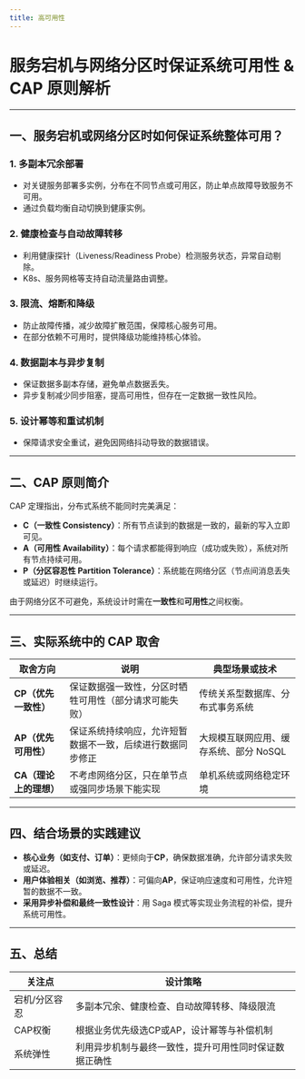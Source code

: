 ```yaml
---
title: 高可用性
---
```


# 服务宕机与网络分区时保证系统可用性 & CAP 原则解析

---

## 一、服务宕机或网络分区时如何保证系统整体可用？

### 1. 多副本冗余部署

* 对关键服务部署多实例，分布在不同节点或可用区，防止单点故障导致服务不可用。
* 通过负载均衡自动切换到健康实例。

### 2. 健康检查与自动故障转移

* 利用健康探针（Liveness/Readiness Probe）检测服务状态，异常自动剔除。
* K8s、服务网格等支持自动流量路由调整。

### 3. 限流、熔断和降级

* 防止故障传播，减少故障扩散范围，保障核心服务可用。
* 在部分依赖不可用时，提供降级功能维持核心体验。

### 4. 数据副本与异步复制

* 保证数据多副本存储，避免单点数据丢失。
* 异步复制减少同步阻塞，提高可用性，但存在一定数据一致性风险。

### 5. 设计幂等和重试机制

* 保障请求安全重试，避免因网络抖动导致的数据错误。

---

## 二、CAP 原则简介

CAP 定理指出，分布式系统不能同时完美满足：

* **C（一致性 Consistency）**：所有节点读到的数据是一致的，最新的写入立即可见。
* **A（可用性 Availability）**：每个请求都能得到响应（成功或失败），系统对所有节点持续可用。
* **P（分区容忍性 Partition Tolerance）**：系统能在网络分区（节点间消息丢失或延迟）时继续运行。

由于网络分区不可避免，系统设计时需在**一致性**和**可用性**之间权衡。

---

## 三、实际系统中的 CAP 取舍

| 取舍方向           | 说明                            | 典型场景或技术                |
| -------------- | ----------------------------- | ---------------------- |
| **CP（优先一致性）**  | 保证数据强一致性，分区时牺牲可用性（部分请求可能失败）   | 传统关系型数据库、分布式事务系统       |
| **AP（优先可用性）**  | 保证系统持续响应，允许短暂数据不一致，后续进行数据同步修正 | 大规模互联网应用、缓存系统、部分 NoSQL |
| **CA（理论上的理想）** | 不考虑网络分区，只在单节点或强同步场景下能实现       | 单机系统或网络稳定环境            |

---

## 四、结合场景的实践建议

* **核心业务（如支付、订单）**：更倾向于**CP**，确保数据准确，允许部分请求失败或延迟。
* **用户体验相关（如浏览、推荐）**：可偏向**AP**，保证响应速度和可用性，允许短暂的数据不一致。
* **采用异步补偿和最终一致性设计**：用 Saga 模式等实现业务流程的补偿，提升系统可用性。

---

## 五、总结

| 关注点     | 设计策略                        |
| ------- | --------------------------- |
| 宕机/分区容忍 | 多副本冗余、健康检查、自动故障转移、降级限流      |
| CAP权衡   | 根据业务优先级选CP或AP，设计幂等与补偿机制     |
| 系统弹性    | 利用异步机制与最终一致性，提升可用性同时保证数据正确性 |